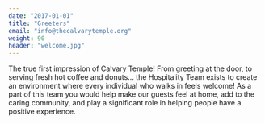```yaml
---
date: "2017-01-01"
title: "Greeters"
email: "info@thecalvarytemple.org"
weight: 90
header: "welcome.jpg"
---
```


The true first impression of Calvary Temple! From  greeting at the door, to serving fresh hot coffee and donuts... the Hospitality Team exists to create an environment where every individual who walks in feels welcome! As a part of this team you would help make our guests feel at home, add to the caring community, and play a significant role in helping people have a positive experience.

